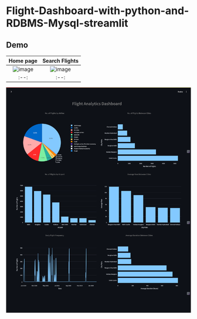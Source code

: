 # Flight-Dashboard-with-python-and-RDBMS-Mysql-streamlit

## Demo
| **Home page** | **Search Flights** |
|:--:|:--:|
| ![image](https://github.com/user-attachments/assets/cce43a15-ca6e-48f4-89b1-73db7edf6bc9) | ![image](https://github.com/user-attachments/assets/4aaa426a-80d4-4316-b67a-f0a265448da7) |
|:--:|:--:|

![Dashboard Screenshot](./assets/dashboardss.png)


